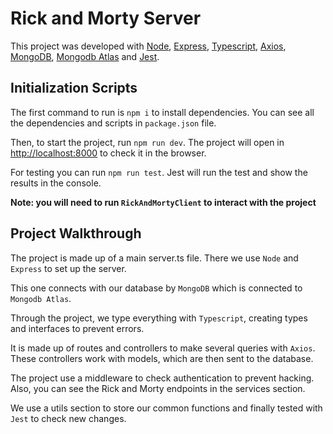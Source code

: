 # Rick and Morty Server

This project was developed with [Node](https://nodejs.org/es/), [Express](https://expressjs.com/es/), [Typescript](https://www.typescriptlang.org/), [Axios](https://axios-http.com/), [MongoDB](https://www.mongodb.com/), [Mongodb Atlas](https://www.mongodb.com/es/cloud/atlas) and [Jest](https://jestjs.io/es-ES/).

## Initialization Scripts

The first command to run is `npm i` to install dependencies.
You can see all the dependencies and scripts in `package.json` file.

Then, to start the project, run `npm run dev`.
The project will open in [http://localhost:8000](http://localhost:8000) to check it in the browser.

For testing you can run `npm run test`. Jest will run the test and show the results in the console.

**Note: you will need to run `RickAndMortyClient` to interact with the project**

## Project Walkthrough

The project is made up of a main server.ts file. There we use `Node` and `Express` to set up the server.

This one connects with our database by `MongoDB` which is connected to `Mongodb Atlas`.

Through the project, we type everything with `Typescript`, creating types and interfaces to prevent errors.

It is made up of routes and controllers to make several queries with `Axios`. These controllers work with models, which are then sent to the database.

The project use a middleware to check authentication to prevent hacking. Also, you can see the Rick and Morty endpoints in the services section.

We use a utils section to store our common functions and finally tested with `Jest` to check new changes.
